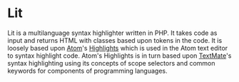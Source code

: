 [a]: https://atom.io
[b]: https://github.com/atom/highlights
[c]: https://macromates.com

# Lit #

Lit is a multilanguage syntax highlighter written in PHP. It takes code as input and returns HTML with classes based upon tokens in the code. It is loosely based upon [Atom][a]'s [Highlights][b] which is used in the Atom text editor to syntax highlight code. Atom's Highlights is in turn based upon [TextMate][c]'s syntax highlighting using its concepts of scope selectors and common keywords for components of programming languages.
